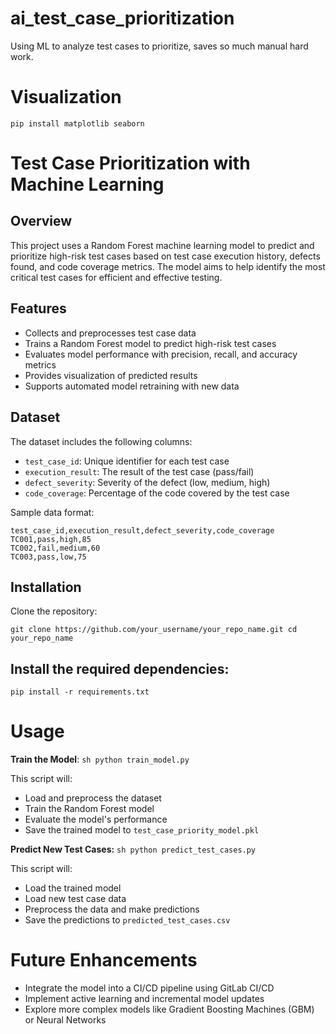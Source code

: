 # ai_test_case_prioritization
Using ML to analyze test cases to prioritize, saves so much manual hard work.


# Visualization
```pip install matplotlib seaborn```

# Test Case Prioritization with Machine Learning

## Overview
This project uses a Random Forest machine learning model to predict and prioritize high-risk test cases based on test case execution history, defects found, and code coverage metrics. The model aims to help identify the most critical test cases for efficient and effective testing.

## Features
- Collects and preprocesses test case data
- Trains a Random Forest model to predict high-risk test cases
- Evaluates model performance with precision, recall, and accuracy metrics
- Provides visualization of predicted results
- Supports automated model retraining with new data

## Dataset
The dataset includes the following columns:
- `test_case_id`: Unique identifier for each test case
- `execution_result`: The result of the test case (pass/fail)
- `defect_severity`: Severity of the defect (low, medium, high)
- `code_coverage`: Percentage of the code covered by the test case

Sample data format:
```plaintext
test_case_id,execution_result,defect_severity,code_coverage
TC001,pass,high,85
TC002,fail,medium,60
TC003,pass,low,75
```

## Installation
Clone the repository:

`git clone https://github.com/your_username/your_repo_name.git
cd your_repo_name`

## Install the required dependencies:
```pip install -r requirements.txt```

# Usage
**Train the Model**: ```sh python train_model.py```

This script will:
- Load and preprocess the dataset
- Train the Random Forest model
- Evaluate the model's performance
- Save the trained model to ```test_case_priority_model.pkl```



**Predict New Test Cases:** ```sh python predict_test_cases.py```

This script will:
- Load the trained model
- Load new test case data
- Preprocess the data and make predictions
- Save the predictions to ```predicted_test_cases.csv```

# Future Enhancements
- Integrate the model into a CI/CD pipeline using GitLab CI/CD
- Implement active learning and incremental model updates
- Explore more complex models like Gradient Boosting Machines (GBM) or Neural Networks